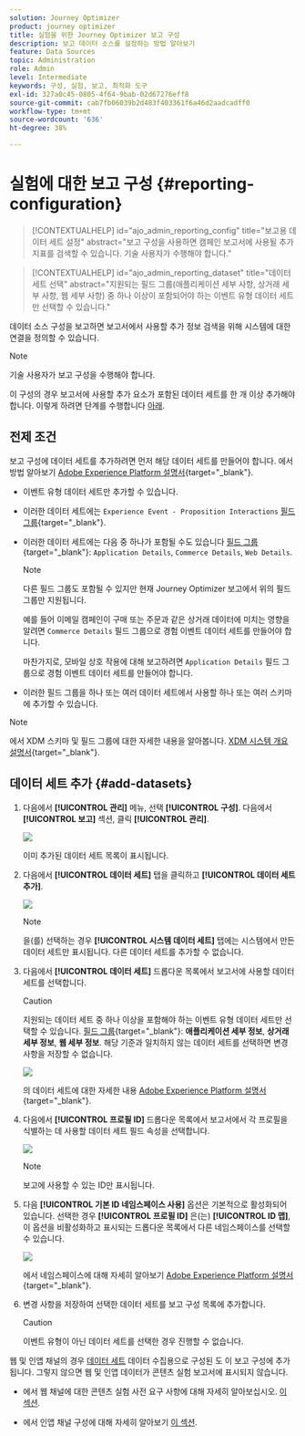 ```yaml
---
solution: Journey Optimizer
product: journey optimizer
title: 실험을 위한 Journey Optimizer 보고 구성
description: 보고 데이터 소스를 설정하는 방법 알아보기
feature: Data Sources
topic: Administration
role: Admin
level: Intermediate
keywords: 구성, 실험, 보고, 최적화 도구
exl-id: 327a0c45-0805-4f64-9bab-02d67276eff8
source-git-commit: cab7fb06039b2d483f403361f6a46d2aadcadff0
workflow-type: tm+mt
source-wordcount: '636'
ht-degree: 38%

---
```


# 실험에 대한 보고 구성 {#reporting-configuration}

>[!CONTEXTUALHELP]
>id="ajo_admin_reporting_config"
>title="보고용 데이터 세트 설정"
>abstract="보고 구성을 사용하면 캠페인 보고서에 사용될 추가 지표를 검색할 수 있습니다. 기술 사용자가 수행해야 합니다."

>[!CONTEXTUALHELP]
>id="ajo_admin_reporting_dataset"
>title="데이터 세트 선택"
>abstract="지원되는 필드 그룹(애플리케이션 세부 사항, 상거래 세부 사항, 웹 세부 사항) 중 하나 이상이 포함되어야 하는 이벤트 유형 데이터 세트만 선택할 수 있습니다."

데이터 소스 구성을 보고하면 보고서에서 사용할 추가 정보 검색을 위해 시스템에 대한 연결을 정의할 수 있습니다.

<!--The reporting data source configuration allows you to retrieve additional metrics that will be used in the **[!UICONTROL Objectives]** tab of your campaign reports.-->

>[!NOTE]
>
>기술 사용자가 보고 구성을 수행해야 합니다. <!--Rights?-->

이 구성의 경우 보고서에 사용할 추가 요소가 포함된 데이터 세트를 한 개 이상 추가해야 합니다. 이렇게 하려면 단계를 수행합니다 [아래](#add-datasets).

<!--
➡️ [Discover this feature in video](#video)
-->

## 전제 조건


보고 구성에 데이터 세트를 추가하려면 먼저 해당 데이터 세트를 만들어야 합니다. 에서 방법 알아보기 [Adobe Experience Platform 설명서](https://experienceleague.adobe.com/docs/experience-platform/catalog/datasets/user-guide.html#create){target="_blank"}.

* 이벤트 유형 데이터 세트만 추가할 수 있습니다.

* 이러한 데이터 세트에는 `Experience Event - Proposition Interactions` [필드 그룹](https://experienceleague.adobe.com/docs/experience-platform/xdm/tutorials/create-schema-ui.html?lang=ko#field-group){target="_blank"}.

* 이러한 데이터 세트에는 다음 중 하나가 포함될 수도 있습니다 [필드 그룹](https://experienceleague.adobe.com/docs/experience-platform/xdm/tutorials/create-schema-ui.html?lang=ko#field-group){target="_blank"}: `Application Details`, `Commerce Details`, `Web Details`.

  >[!NOTE]
  >
  >다른 필드 그룹도 포함될 수 있지만 현재 Journey Optimizer 보고에서 위의 필드 그룹만 지원됩니다.

  예를 들어 이메일 캠페인이 구매 또는 주문과 같은 상거래 데이터에 미치는 영향을 알려면 `Commerce Details` 필드 그룹으로 경험 이벤트 데이터 세트를 만들어야 합니다.

  마찬가지로, 모바일 상호 작용에 대해 보고하려면 `Application Details` 필드 그룹으로 경험 이벤트 데이터 세트를 만들어야 합니다.

  <!--The metrics corresponding to each field group are listed [here](#objective-list).-->

* 이러한 필드 그룹을 하나 또는 여러 데이터 세트에서 사용할 하나 또는 여러 스키마에 추가할 수 있습니다.

>[!NOTE]
>
>에서 XDM 스키마 및 필드 그룹에 대한 자세한 내용을 알아봅니다. [XDM 시스템 개요 설명서](https://experienceleague.adobe.com/docs/experience-platform/xdm/home.html?lang=ko-KR){target="_blank"}.

<!--
## Objectives corresponding to each field group {#objective-list}

The table below shows which metrics will be added to the **[!UICONTROL Objectives]** tab of your campaign reports for each field group.

| Field group | Objectives |
|--- |--- |
| Commerce Details | Price Total<br>Payment Amount<br>(Unique) Checkouts<br>(Unique) Product List Adds<br>(Unique) Product List Opens<br>(Unique) Product List Removal<br>(Unique) Product List Views<br>(Unique) Product Views<br>(Unique) Purchases<br>(Unique) Save For Laters<br>Product Price Total<br>Product Quantity |
| Application Details | (Unique) App Launches<br>First App Launches<br>(Unique) App Installs<br>(Unique) App Upgrades |
| Web Details | (Unique) Page Views |
-->

## 데이터 세트 추가 {#add-datasets}

1. 다음에서 **[!UICONTROL 관리]** 메뉴, 선택 **[!UICONTROL 구성]**. 다음에서  **[!UICONTROL 보고]** 섹션, 클릭 **[!UICONTROL 관리]**.

   ![](assets/reporting-config-menu.png)

   이미 추가된 데이터 세트 목록이 표시됩니다.

1. 다음에서 **[!UICONTROL 데이터 세트]** 탭을 클릭하고 **[!UICONTROL 데이터 세트 추가]**.

   ![](assets/reporting-config-add.png)

   >[!NOTE]
   >
   >을(를) 선택하는 경우 **[!UICONTROL 시스템 데이터 세트]** 탭에는 시스템에서 만든 데이터 세트만 표시됩니다. 다른 데이터 세트를 추가할 수 없습니다.

1. 다음에서 **[!UICONTROL 데이터 세트]** 드롭다운 목록에서 보고서에 사용할 데이터 세트를 선택합니다.

   >[!CAUTION]
   >
   >지원되는 데이터 세트 중 하나 이상을 포함해야 하는 이벤트 유형 데이터 세트만 선택할 수 있습니다. [필드 그룹](https://experienceleague.adobe.com/docs/experience-platform/xdm/tutorials/create-schema-ui.html?lang=ko#field-group){target="_blank"}: **애플리케이션 세부 정보**, **상거래 세부 정보**, **웹 세부 정보**. 해당 기준과 일치하지 않는 데이터 세트를 선택하면 변경 사항을 저장할 수 없습니다.

   ![](assets/reporting-config-datasets.png)

   의 데이터 세트에 대한 자세한 내용 [Adobe Experience Platform 설명서](https://experienceleague.adobe.com/docs/experience-platform/catalog/datasets/overview.html?lang=ko){target="_blank"}.

1. 다음에서 **[!UICONTROL 프로필 ID]** 드롭다운 목록에서 보고서에서 각 프로필을 식별하는 데 사용할 데이터 세트 필드 속성을 선택합니다.

   ![](assets/reporting-config-profile-id.png)

   >[!NOTE]
   >
   >보고에 사용할 수 있는 ID만 표시됩니다.

1. 다음 **[!UICONTROL 기본 ID 네임스페이스 사용]** 옵션은 기본적으로 활성화되어 있습니다. 선택한 경우 **[!UICONTROL 프로필 ID]** 은(는) **[!UICONTROL ID 맵]**, 이 옵션을 비활성화하고 표시되는 드롭다운 목록에서 다른 네임스페이스를 선택할 수 있습니다.

   ![](assets/reporting-config-namespace.png)

   에서 네임스페이스에 대해 자세히 알아보기 [Adobe Experience Platform 설명서](https://experienceleague.adobe.com/docs/experience-platform/identity/namespaces.html?lang=ko){target="_blank"}.

1. 변경 사항을 저장하여 선택한 데이터 세트를 보고 구성 목록에 추가합니다.

   >[!CAUTION]
   >
   >이벤트 유형이 아닌 데이터 세트를 선택한 경우 진행할 수 없습니다.

웹 및 인앱 채널의 경우 [데이터 세트](../data/get-started-datasets.md) 데이터 수집용으로 구성된 도 이 보고 구성에 추가됩니다. 그렇지 않으면 웹 및 인앱 데이터가 콘텐츠 실험 보고서에 표시되지 않습니다.

* 에서 웹 채널에 대한 콘텐츠 실험 사전 요구 사항에 대해 자세히 알아보십시오. [이 섹션](../web/web-prerequisites.md#experiment-prerequisites).

* 에서 인앱 채널 구성에 대해 자세히 알아보기 [이 섹션](../in-app/inapp-configuration.md).

<!--
When building your campaign reports, you can now see the metrics corresponding to the field groups used in the datasets you added. Go to the **[!UICONTROL Objectives]** tab and select the metrics of your choice to better fine-tune your reports. [Learn more](content-experiment.md#objectives-global)

![](assets/reporting-config-objectives.png)

>[!NOTE]
>
>If you add several datasets, all data from all datasets will be available for reporting.


## How-to video {#video}

Understand how to configure Experience Platform reporting data sources.

>[!VIDEO]()
-->
